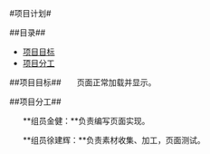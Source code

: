 #项目计划#


##目录##

* [项目目标](#项目目标)
* [项目分工](#项目分工)


<a name = "项目目标"></a>
##项目目标##
&nbsp;&nbsp;&nbsp;&nbsp;&nbsp;&nbsp;页面正常加载并显示。


<a name ="项目分工"></a>
##项目分工##

&nbsp;&nbsp;&nbsp;&nbsp;&nbsp;&nbsp;**组员金健：**负责编写页面实现。


&nbsp;&nbsp;&nbsp;&nbsp;&nbsp;&nbsp;**组员徐建辉：**负责素材收集、加工，页面测试。
